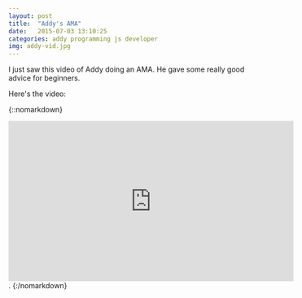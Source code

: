 ```yaml
---
layout: post
title:  "Addy's AMA"
date:   2015-07-03 13:10:25
categories: addy programming js developer
img: addy-vid.jpg
---
```


I just saw this video of Addy doing an AMA. He gave some really good advice for beginners.

Here's the video:

{::nomarkdown}
<iframe width="560" height="315" src="https://www.youtube.com/embed/3-AOyW99oKk" frameborder="0" allowfullscreen></iframe>.
{:/nomarkdown}

